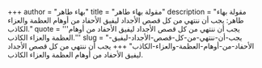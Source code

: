 +++
author = "بهاء طاهر"
title = "مقولة بهاء طاهر"
description = "مقولة بهاء طاهر: يجب أن ننتهي من كل قصص الأجداد ليفيق الأحفاد من أوهام العظمة والعزاء الكاذب."
quote = '''يجب أن ننتهي من كل قصص الأجداد ليفيق الأحفاد من أوهام العظمة والعزاء الكاذب.'''
slug = "يجب-أن-ننتهي-من-كل-قصص-الأجداد-ليفيق-الأحفاد-من-أوهام-العظمة-والعزاء-الكاذب"
+++
يجب أن ننتهي من كل قصص الأجداد ليفيق الأحفاد من أوهام العظمة والعزاء الكاذب.
